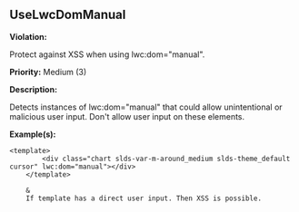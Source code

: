 UseLwcDomManual[](#uselwcdommanual)
------------------------------------------------------------------------------------------------------------------------------------------------------

**Violation:**

   Protect against XSS when using lwc:dom="manual".


**Priority:** Medium (3)

**Description:**

   Detects instances of lwc:dom="manual" that could allow unintentional or malicious user input. Don't allow user input on these elements.

**Example(s):**

   

```
<template>
        <div class="chart slds-var-m-around_medium slds-theme_default cursor" lwc:dom="manual"></div> 
    </template>

    & 
    If template has a direct user input. Then XSS is possible.
```



        

